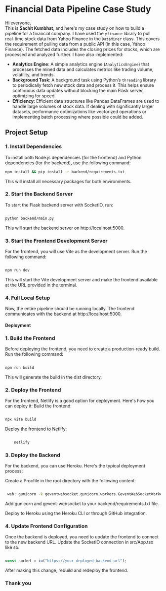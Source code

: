 # Financial Data Pipeline Case Study

Hi everyone,  
This is **Sachit Kumbhat**, and here's my case study on how to build a pipeline for a financial company. I have used the `yfinance` library to pull real-time stock data from Yahoo Finance in the `DataMiner` class. This covers the requirement of pulling data from a public API (in this case, Yahoo Finance). The fetched data includes the closing prices for stocks, which are processed and analyzed further. I have also implemented:

- **Analytics Engine**: A simple analytics engine (`AnalyticsEngine`) that processes the mined data and calculates metrics like trading volume, volatility, and trends.
- **Background Task**: A background task using Python’s `threading` library to periodically fetch new stock data and process it. This helps ensure continuous data updates without blocking the main Flask server, optimizing for speed.
- **Efficiency**: Efficient data structures like Pandas DataFrames are used to handle large volumes of stock data. If dealing with significantly larger datasets, performance optimizations like vectorized operations or implementing batch processing where possible could be added.

## Project Setup

### 1. Install Dependencies

To install both Node.js dependencies (for the frontend) and Python dependencies (for the backend), use the following command:

```bash
npm install && pip install -r backend/requirements.txt
```
This will install all necessary packages for both environments.


### 2. Start the Backend Server

To start the Flask backend server with SocketIO, run:

```bash

python backend/main.py
```
This will start the backend server on http://localhost:5000.

### 3. Start the Frontend Development Server

For the frontend, you will use Vite as the development server. Run the following command:

```bash

npm run dev
```
This will start the Vite development server and make the frontend available at the URL provided in the terminal.

### 4. Full Local Setup

Now, the entire pipeline should be running locally. The frontend communicates with the backend at http://localhost:5000.

#### Deployment

### 1. Build the Frontend

Before deploying the frontend, you need to create a production-ready build. Run the following command:

```bash

npm run build
```
This will generate the build in the dist directory.

### 2. Deploy the Frontend

For the frontend, Netlify is a good option for deployment. Here's how you can deploy it:
Build the frontend:

   ``` bash

npx vite build
```
Deploy the frontend to Netlify:

```bash

    netlify
```
### 3. Deploy the Backend

For the backend, you can use Heroku. Here's the typical deployment process:

  Create a Procfile in the root directory with the following content:

   ``` bash

    web: gunicorn -k geventwebsocket.gunicorn.workers.GeventWebSocketWorker -w 1 backend.main:app
```
  Add gunicorn and gevent-websocket to your backend/requirements.txt file.

   Deploy to Heroku using the Heroku CLI or through GitHub integration.

### 4. Update Frontend Configuration

Once the backend is deployed, you need to update the frontend to connect to the new backend URL. Update the SocketIO connection in src/App.tsx like so:

```javascript

const socket = io("https://your-deployed-backend-url");
```
After making this change, rebuild and redeploy the frontend.
### Thank you
